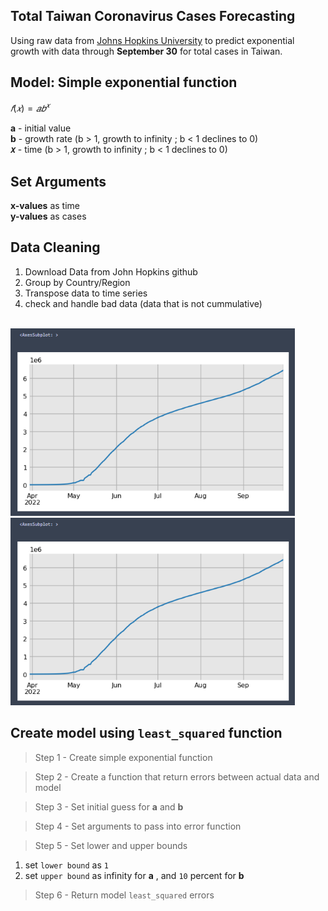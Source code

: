 ## Total Taiwan Coronavirus Cases Forecasting
<p>Using raw data from <a href="https://github.com/CSSEGISandData/COVID-19" title="">Johns Hopkins University</a> to predict exponential growth with data through <strong>September 30</strong> for total cases in Taiwan.</p>

## Model: Simple exponential function

$𝑓(𝑥)= 𝑎𝑏^{𝑥}$ 

<strong>a</strong> - initial value
<br>
<strong>b</strong> - growth rate (b > 1, growth to infinity ; b < 1 declines to 0)
<br>
<strong>𝑥</strong> - time (b > 1, growth to infinity ; b < 1 declines to 0)

## Set Arguments
<strong>x-values</strong> as time
<br>
<strong>y-values</strong> as cases

## Data Cleaning
1. Download Data from John Hopkins github 
2. Group by Country/Region
3. Transpose data to time series
4. check and handle bad data (data that is not cummulative)
<br>

<img src="https://github.com/eileen-kuo-0207/Project-2022/blob/4d86746a758fb3c6c1b2a27fd84d3bed3a317552/taiwan%20data%20from%20march%20to%20sep.png" alt="GitHub" title="width='800'" height="300"/>
<br>
<img src="https://github.com/eileen-kuo-0207/Project-2022/blob/4d86746a758fb3c6c1b2a27fd84d3bed3a317552/taiwan%20data%20from%20march%20to%20sep.png" alt="GitHub" title="width='800'" height="300"/>


## Create model using `least_squared` function 


>Step 1 - Create simple exponential function

>Step 2 - Create a function that return errors between actual data and model 

>Step 3 - Set initial guess for <strong>a</strong> and <strong>b</strong>

>Step 4 - Set arguments to pass into error function

>Step 5 - Set lower and upper bounds 
1. set `lower bound` as `1` 
2. set `upper bound` as infinity for <strong>a</strong> , and `10` percent for <strong>b</strong>

>Step 6 - Return model `least_squared` errors





